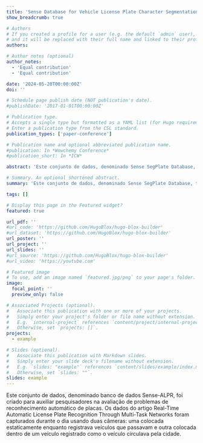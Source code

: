 ```yaml
---
title: 'Sense Database for Vehicle License Plate Character Segmentation'
show_breadcrumb: true

# Authors
# If you created a profile for a user (e.g. the default `admin` user), write the username (folder name) here
# and it will be replaced with their full name and linked to their profile.
authors:

# Author notes (optional)
author_notes:
  - 'Equal contribution'
  - 'Equal contribution'

date: '2024-05-20T00:00:00Z'
doi: ''

# Schedule page publish date (NOT publication's date).
#publishDate: '2017-01-01T00:00:00Z'

# Publication type.
# Accepts a single type but formatted as a YAML list (for Hugo requirements).
# Enter a publication type from the CSL standard.
publication_types: ['paper-conference']

# Publication name and optional abbreviated publication name.
#publication: In *Wowchemy Conference*
#publication_short: In *ICW*

abstract: 'Este conjunto de dados, denominado Sense SegPlate Database, tem como objetivo avaliar o problema de segmentação de caracteres de placas de veículos (LPCS). Os resultados experimentais do artigo Reference for License Plate Character Segmentation foram obtidos usando um conjunto de dados que fornece 101 veículos na pista capturados durante o dia. O vídeo foi gravado com uma câmera fotográfica no início de 2015.'

# Summary. An optional shortened abstract.
summary: 'Este conjunto de dados, denominado Sense SegPlate Database, tem como objetivo avaliar o problema de segmentação de caracteres de placas de veículos (LPCS). Os resultados experimentais do artigo Reference for License Plate Character Segmentation foram obtidos usando um conjunto de dados que fornece 101 veículos na pista capturados durante o dia. O vídeo foi gravado com uma câmera fotográfica no início de 2015.'

tags: []

# Display this page in the Featured widget?
featured: true

url_pdf: ''
#url_code: 'https://github.com/HugoBlox/hugo-blox-builder'
#url_dataset: 'https://github.com/HugoBlox/hugo-blox-builder'
url_poster: ''
url_project: ''
url_slides: ''
#url_source: 'https://github.com/HugoBlox/hugo-blox-builder'
#url_video: 'https://youtube.com'

# Featured image
# To use, add an image named `featured.jpg/png` to your page's folder.
image:
  focal_point: ''
  preview_only: false

# Associated Projects (optional).
#   Associate this publication with one or more of your projects.
#   Simply enter your project's folder or file name without extension.
#   E.g. `internal-project` references `content/project/internal-project/index.md`.
#   Otherwise, set `projects: []`.
projects:
  - example

# Slides (optional).
#   Associate this publication with Markdown slides.
#   Simply enter your slide deck's filename without extension.
#   E.g. `slides: "example"` references `content/slides/example/index.md`.
#   Otherwise, set `slides: ""`.
slides: example
---
```


Este conjunto de dados, denominado banco de dados Sense-ALPR, foi criado para auxiliar pesquisadores na avaliação de problemas de reconhecimento automático de placas. Os dados do artigo Real-Time Automatic License Plate Recognition Through Multi-Task Networks foram capturados durante o dia usando duas câmeras: uma colocada estaticamente enquanto registrava veículos que passavam e outra colocada dentro de um veículo registrado como o veículo circulava pela cidade.